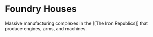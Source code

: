 # Foundry Houses
Massive manufacturing complexes in the [[The Iron Republics]] that produce engines, arms, and machines.